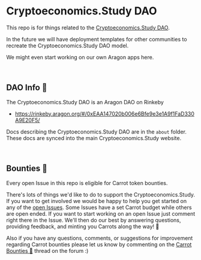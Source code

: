 # Cryptoeconomics.Study DAO

This repo is for things related to the [Cryptoeconomics.Study DAO](https://rinkeby.aragon.org/#/0xEAA147020b006e6Bfe9e3e1A9f1FaD330A9E20F5/).

In the future we will have deployment templates for other communities to recreate the Cryptoeconomics.Study DAO model.

We might even start working on our own Aragon apps here.

<br />

## DAO Info 🦅

The Cryptoeconomics.Study DAO is an Aragon DAO on Rinkeby
- https://rinkeby.aragon.org/#/0xEAA147020b006e6Bfe9e3e1A9f1FaD330A9E20F5/

Docs describing the Cryptoeconomics.Study DAO are in the `about` folder. These docs are synced into the main Cryptoeconomics.Study website.

<br />

## Bounties 🥕

Every open Issue in this repo is eligible for Carrot token bounties.

There's lots of things we'd like to do to support the Cryptoeconomics.Study. If you want to get involved we would be happy to help you get started on any of the [open Issues](https://github.com/cryptoeconomics-study/dao/issues). Some Issues have a set Carrot budget while others are open ended. If you want to start working on an open Issue just comment right there in the Issue. We'll then do our best by answering questions, providing feedback, and minting you Carrots along the way!  🥕

Also if you have any questions, comments, or suggestions for improvement regarding Carrot bounties please let us know by commenting on the [Carrot Bounties 🥕](https://forum.cryptoeconomics.study/t/open-carrot-bounties/523) thread on the forum :)

<br />
